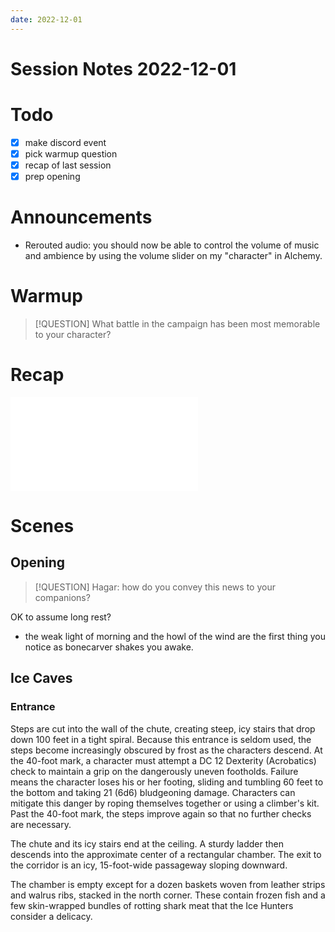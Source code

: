 ```yaml
---
date: 2022-12-01
---
```

# Session Notes 2022-12-01
# Todo
- [x] make discord event
- [x] pick warmup question
- [x] recap of last session
- [x] prep opening
# Announcements
- Rerouted audio: you should now be able to control the volume of music and ambience by using the volume slider on my "character" in Alchemy.
# Warmup
> [!QUESTION] What battle in the campaign has been most memorable to your character?
# Recap
![a3e32](../logbook/act-iii/a3e32.md)
# Scenes
## Opening
> [!QUESTION] Hagar: how do you convey this news to your companions?


OK to assume long rest?
- the weak light of morning and the howl of the wind are the first thing you notice as bonecarver shakes you awake.

## Ice Caves
### Entrance
Steps are cut into the wall of the chute, creating steep, icy stairs that drop down 100 feet in a tight spiral. Because this entrance is seldom used, the steps become increasingly obscured by frost as the characters descend. At the 40-foot mark, a character must attempt a DC 12 Dexterity (Acrobatics) check to maintain a grip on the dangerously uneven footholds. Failure means the character loses his or her footing, sliding and tumbling 60 feet to the bottom and taking 21 (6d6) bludgeoning damage. Characters can mitigate this danger by roping themselves together or using a climber's kit. Past the 40-foot mark, the steps improve again so that no further checks are necessary.

The chute and its icy stairs end at the ceiling. A sturdy ladder then descends into the approximate center of a rectangular chamber. The exit to the corridor is an icy, 15-foot-wide passageway sloping downward.

The chamber is empty except for a dozen baskets woven from leather strips and walrus ribs, stacked in the north corner. These contain frozen fish and a few skin-wrapped bundles of rotting shark meat that the Ice Hunters consider a delicacy.